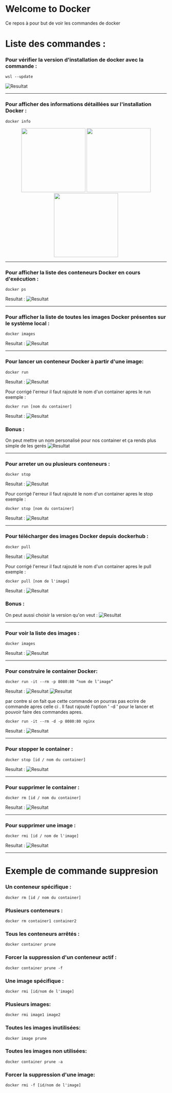 
# Welcome to Docker
Ce repos à pour but de voir les commandes de docker 

# Liste des commandes :

### Pour vérifier la version d'installation de docker avec la commande :

```
wsl --update
```

![Resultat](image/1.png)

---------------------------------------------------------------------------------------------

### Pour afficher des informations détaillées sur l'installation Docker :

```
docker info
```
<p align="center">
  <img src="image/2.png" width="200"/>
  <img src="image/3.png" width="200"/>
  <img src="image/4.png" width="200"/>
</p>

---------------------------------------------------------------------------------------------

### Pour afficher la liste des conteneurs Docker en cours d'exécution :

```
docker ps
```
Resultat :
![Resultat](image/5.png)

---------------------------------------------------------------------------------------------

### Pour afficher la liste de toutes les images Docker présentes sur le système local :

```
docker images
```
Resultat :
![Resultat](image/6.png)

---------------------------------------------------------------------------------------------

### Pour lancer un conteneur Docker à partir d'une image:

```
docker run
```
Resultat :
![Resultat](image/7.png)

Pour corrigé l'erreur il faut rajouté le nom d'un container apres le run exemple : 

```
docker run [nom du container]
```
Resultat :
![Resultat](image/8.png)

### Bonus :

On peut mettre un nom personalisé pour nos container et ça rends plus simple de les gerés
![Resultat](image/bonus1.png)

---------------------------------------------------------------------------------------------

### Pour arreter un ou plusieurs conteneurs :

```
docker stop
```
Resultat :
![Resultat](image/9.png)

Pour corrigé l'erreur il faut rajouté le nom d'un container apres le stop exemple : 

```
docker stop [nom du container]
```
Resultat :
![Resultat](image/10.png)


---------------------------------------------------------------------------------------------

### Pour télécharger des images Docker depuis dockerhub :

```
docker pull
```
Resultat :
![Resultat](image/11.png)

Pour corrigé l'erreur il faut rajouté le nom d'un container apres le pull exemple : 

```
docker pull [nom de l'image]
```
Resultat :
![Resultat](image/12.png)

### Bonus :

On peut aussi choisir la version qu'on veut :
![Resultat](image/bonus2.png)


---------------------------------------------------------------------------------------------

### Pour voir la liste des images :

```
docker images
```
Resultat :
![Resultat](image/13.png)

---------------------------------------------------------------------------------------------

### Pour construire le container Docker:

```
docker run -it --rm -p 8080:80 “nom de l’image”
```
Resultat :
![Resultat](image/14.png)
![Resultat](image/15.png)

par contre si on fait que cette commande on pourras pas ecrire de commande apres celle ci . Il faut rajouté l'option ' -d ' pour le lancer et pouvoir faire des commandes apres.


```
docker run -it --rm -d -p 8080:80 nginx

```
Resultat :
![Resultat](image/16.png)

---------------------------------------------------------------------------------------------

### Pour stopper le container :

```
docker stop [id / nom du container]
```
Resultat :
![Resultat](image/17.png)

---------------------------------------------------------------------------------------------

### Pour supprimer le container :

```
docker rm [id / nom du container]
```
Resultat :
![Resultat](image/18.png)

---------------------------------------------------------------------------------------------

### Pour supprimer une image :

```
docker rmi [id / nom de l'image]
```
Resultat :
![Resultat](image/19.png)

---
# Exemple de commande suppresion 

### Un conteneur spécifique :

```
docker rm [id / nom du container]
```

### Plusieurs conteneurs :

```
docker rm container1 container2 
```

### Tous les conteneurs arrêtés :

```
docker container prune

```

### Forcer la suppression d'un conteneur actif :

```
docker container prune -f

```
### Une image spécifique :

```
docker rmi [id/nom de l'image]

```
### Plusieurs images:

```
docker rmi image1 image2

```
### Toutes les images inutilisées:

```
docker image prune

```
### Toutes les images non utilisées:

```
docker container prune -a

```
### Forcer la suppression d'une image:

```
docker rmi -f [id/nom de l'image]

```